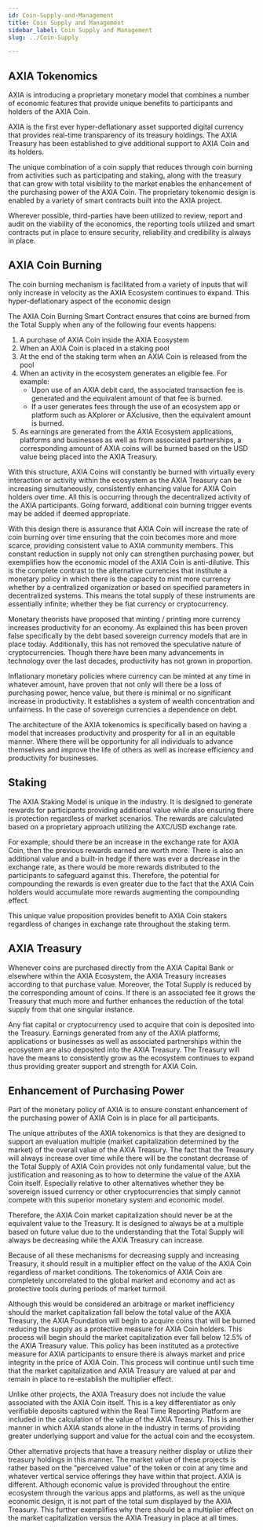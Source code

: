 ```yaml
---
id: Coin-Supply-and-Management
title: Coin Supply and Management
sidebar_label: Coin Supply and Management
slug: ../Coin-Supply

---
```


## AXIA Tokenomics
AXIA is introducing a proprietary monetary model that combines a number of economic features that provide unique benefits to participants and holders of the AXIA Coin. 

AXIA is the first ever hyper-deflationary asset supported digital currency that provides real-time transparency of its treasury holdings. The AXIA Treasury has been established to give additional support to AXIA Coin and its holders. 

The unique combination of a coin supply that reduces through coin burning from activities such as participating and staking, along with the treasury that can grow with total visibility to the market enables the enhancement of the purchasing power of the AXIA Coin. The  proprietary tokenomic design is enabled by a variety of smart contracts built into the AXIA project.

Wherever possible, third-parties have been utilized to review, report and audit on the viability of the economics, the reporting tools utilized and smart contracts put in place to ensure security, reliability and credibility is always in place.
## AXIA Coin Burning
The coin burning mechanism is facilitated from a variety of inputs that will only increase in velocity as the AXIA Ecosystem continues to expand. This hyper-deflationary aspect of the economic design

The AXIA Coin Burning Smart Contract ensures that coins are burned from the Total Supply when any of the following four events happens:
1. A purchase of AXIA Coin inside the AXIA Ecosystem
2. When an AXIA Coin is placed in a staking pool
3. At the end of the staking term when an AXIA Coin is released from the pool
4. When an activity in the ecosystem generates an eligible fee.  For example:  
    * Upon use of an AXIA debit card, the associated transaction fee is generated and the equivalent amount of that fee is burned.  
    * If a user generates fees through the use of an ecosystem app or platform such as AXplorer or AXclusive, then the equivalent amount is burned.
5. As earnings are generated from the AXIA Ecosystem applications, platforms and businesses as well as from associated partnerships, a corresponding amount of AXIA coins will be burned based on the USD value being placed into the AXIA Treasury.  

With this structure, AXIA Coins will constantly be burned with virtually every interaction or activity within the ecosystem as the AXIA Treasury can be increasing simultaneously, consistently enhancing value for AXIA Coin holders over time. All this is occurring through the decentralized activity of the AXIA participants. Going forward, additional coin burning trigger events may be added if deemed appropriate. 

With this design there is assurance that AXIA Coin will increase the rate of coin burning over time ensuring that the coin becomes more and more scarce, providing consistent value to AXIA community members. This constant reduction in supply not only can strengthen purchasing power, but exemplifies how the economic model of the AXIA Coin is anti-dilutive. This is the complete contrast to the alternative currencies that institute a monetary policy in which there is the capacity to mint more currency whether by a centralized organization or based on specified parameters in decentralized systems. This means the total supply of these instruments are essentially infinite; whether they be fiat currency or cryptocurrency.

Monetary theorists have proposed that minting / printing more currency increases productivity for an economy. As explained this has been proven false specifically by the debt based sovereign currency models that are in place today. Additionally, this has not removed the speculative nature of cryptocurrencies. Though there have been many advancements in technology over the last decades, productivity has not grown in proportion. 

Inflationary monetary policies where currency can be minted at any time in whatever amount, have proven that not only will there be a loss of purchasing power, hence value, but there is minimal or no significant increase in productivity. It establishes a system of wealth concentration and unfairness. In the case of sovereign currencies a dependence on debt. 

The architecture of the AXIA tokenomics is specifically based on having a model that increases productivity and prosperity for all in an equitable manner. Where there will be opportunity for all individuals to advance themselves and improve the life of others as well as increase efficiency and productivity for businesses. 
## Staking 
The AXIA Staking Model is unique in the industry. It is designed to generate rewards for participants providing additional value while also ensuring there is protection regardless of market scenarios. The rewards are calculated based on a proprietary approach utilizing the AXC/USD exchange rate.

For example, should there be an increase in the exchange rate for AXIA Coin, then the previous rewards earned are worth more. There is also an additional value and a built-in hedge if there was ever a decrease in the exchange rate, as there would be more rewards distributed to the participants to safeguard against this. Therefore, the potential for compounding the rewards is even greater due to the fact that the AXIA Coin holders would accumulate more rewards augmenting the compounding effect.  

This unique value proposition provides benefit to AXIA Coin stakers regardless of changes in exchange rate throughout the staking term.
## AXIA Treasury
Whenever coins are purchased directly from the AXIA Capital Bank or elsewhere within the AXIA Ecosystem, the AXIA Treasury increases according to that purchase value. Moreover, the Total Supply is reduced by the corresponding amount of coins. If there is an associated fee it grows the Treasury that much more and further enhances the reduction of the total supply from that one singular instance. 

Any fiat capital or cryptocurrency used to acquire that coin is deposited into the Treasury.   Earnings generated from any of the AXIA platforms, applications or businesses as well as associated partnerships within the ecosystem are also deposited into the AXIA Treasury. The Treasury will have the means to consistently grow as the ecosystem continues to expand thus providing greater support and strength for AXIA Coin. 

## Enhancement of Purchasing Power
Part of the monetary policy of AXIA is to ensure constant enhancement of the purchasing power of AXIA Coin is in place for all participants. 
 
The unique attributes of the AXIA tokenomics is that they are designed to support an evaluation multiple (market capitalization determined by the market) of the overall value of the AXIA Treasury. The fact that the Treasury will always increase over time while there will be the constant decrease of the Total Supply of AXIA Coin provides not only fundamental value, but the justification and reasoning as to how to determine the value of the AXIA Coin itself. Especially relative to other alternatives whether they be sovereign issued currency or other cryptocurrencies that simply cannot compete with this superior monetary system and economic model. 

Therefore, the AXIA Coin market capitalization should never be at the equivalent value to the Treasury.  It is designed to always be at a multiple based on future value due to the understanding that the Total Supply will always be decreasing while the AXIA Treasury can increase. 

Because of all these mechanisms for decreasing supply and increasing Treasury, it should result in a multiplier effect on the value of the AXIA Coin regardless of market conditions. The tokenomics of AXIA Coin are completely uncorrelated to the global market and economy and act as protective tools during periods of market turmoil. 

Although this would be considered an arbitrage or market inefficiency should the market capitalization fall below the total value of the AXIA Treasury, the AXIA Foundation will begin to acquire coins that will be burned reducing the supply as a protective measure for AXIA Coin holders. This process will begin should the market capitalization ever fall below 12.5% of the AXIA Treasury value.  This policy has been instituted as a protective measure for AXIA participants to ensure there is always market and price integrity in the price of AXIA Coin. This process will continue until such time that the market capitalization and AXIA Treasury are valued at par and remain in place to re-establish the multiplier effect. 

Unlike other projects, the AXIA Treasury does not include the value associated with the AXIA Coin itself.  This is a key differentiator as only verifiable deposits captured within the Real Time Reporting Platform are included in the calculation of the value of the AXIA Treasury.  This is another manner in which AXIA stands alone in the industry in terms of providing greater underlying support and value for the actual coin and the ecosystem. 

Other alternative projects that have a treasury neither display or utilize their treasury holdings in this manner.  The market value of these projects is rather based on the “perceived value” of the token or coin at any time and whatever vertical service offerings they have within that project.  AXIA is different.  Although economic value is provided throughout the entire ecosystem through the various apps and platforms, as well as the unique economic design, it is not part of the total sum displayed by the AXIA Treasury.  This further exemplifies why there should be a multiplier effect on the market capitalization versus the AXIA Treasury in place at all times.


